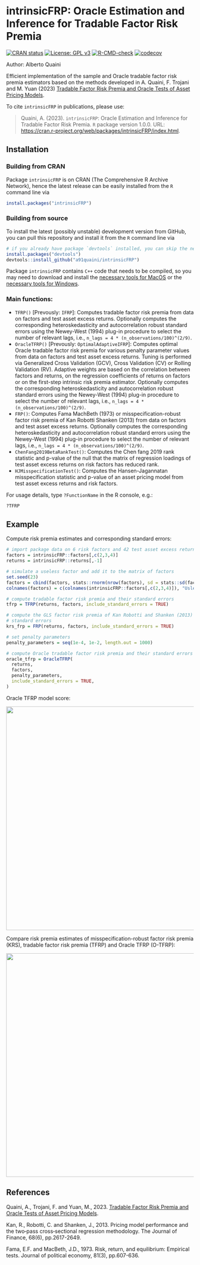 
# intrinsicFRP: Oracle Estimation and Inference for Tradable Factor Risk Premia

<!-- badges: start -->
[![CRAN status](https://www.r-pkg.org/badges/version/intrinsicFRP)](https://CRAN.R-project.org/package=intrinsicFRP)
[![License: GPL v3](https://img.shields.io/badge/License-GPLv3-blue.svg)](https://www.gnu.org/licenses/gpl-3.0)
[![R-CMD-check](https://github.com/a91quaini/intrinsicFRP/actions/workflows/R-CMD-check.yaml/badge.svg)](https://github.com/a91quaini/intrinsicFRP/actions/workflows/R-CMD-check.yaml)
[![codecov](https://codecov.io/gh/a91quaini/intrinsicFRP/branch/main/graph/badge.svg?token=0F8R40B0FP)](https://app.codecov.io/gh/a91quaini/intrinsicFRP)
<!-- badges: end -->

Author: Alberto Quaini

Efficient implementation of the sample and Oracle tradable factor risk premia estimators based on the methods developed in A. Quaini, F. Trojani and
M. Yuan (2023) [Tradable Factor Risk Premia and Oracle Tests of Asset Pricing
Models](https://papers.ssrn.com/sol3/papers.cfm?abstract_id=4574683).

To cite `intrinsicFRP` in publications, please use:

> Quaini, A. (2023). `intrinsicFRP`: Oracle Estimation and Inference for Tradable Factor Risk Premia. `R` package version 1.0.0. URL: https://cran.r-project.org/web/packages/intrinsicFRP/index.html.

## Installation

### Building from CRAN

Package `intrinsicFRP` is on CRAN (The Comprehensive R Archive Network),
hence the latest release can be easily installed from the `R` command
line via

```R
install.packages("intrinsicFRP")
```

### Building from source

To install the latest (possibly unstable) development version from
GitHub, you can pull this repository and install it from the `R` command
line via

```R
# if you already have package `devtools` installed, you can skip the next line
install.packages("devtools")
devtools::install_github("a91quaini/intrinsicFRP")
```

Package `intrinsicFRP` contains `C++` code that needs to be
compiled, so you may need to download and install the [necessary tools
for MacOS](https://cran.r-project.org/bin/macosx/tools/) or the
[necessary tools for
Windows](https://cran.r-project.org/bin/windows/Rtools/).

### Main functions:

- `TFRP()` [Prevously: `IFRP`]: Computes tradable factor risk premia from data on factors
  and test asset excess returns. Optionally computes the 
  corresponding heteroskedasticity and autocorrelation robust standard errors 
  using the Newey-West (1994) plug-in procedure to select the number of 
  relevant lags, i.e., `n_lags = 4 * (n_observations/100)^(2/9)`.
- `OracleTFRP()` [Prevously: `OptimalAdaptiveIFRP`]: Computes optimal Oracle 
tradable factor risk 
  premia for various penalty parameter values from data on factors and test 
  asset excess returns. Tuning is performed via Generalized Cross Validation (GCV),
  Cross Validation (CV) or Rolling Validation (RV). Adaptive weights are based 
  on the correlation between factors and returns, on the regression coefficients 
  of returns on factors or on the first-step intrinsic risk premia estimator.
  Optionally computes the corresponding heteroskedasticity and autocorrelation 
  robust standard errors using the Newey-West (1994) plug-in procedure to select 
  the number of relevant lags, i.e., `n_lags = 4 * (n_observations/100)^(2/9)`.
- `FRP()`: Computes Fama MachBeth (1973) or misspecification-robust factor risk
  premia of Kan Robotti Shanken (2013) from data on factors and test
  asset excess returns. Optionally computes the 
  corresponding heteroskedasticity and autocorrelation robust standard errors 
  using the Newey-West (1994) plug-in procedure to select the number of 
  relevant lags, i.e., `n_lags = 4 * (n_observations/100)^(2/9)`.
- `ChenFang2019BetaRankTest()`: Computes the Chen fang 2019 rank statistic and p-value of the
null that the matrix of regression loadings of test asset excess returns on
risk factors has reduced rank.
- `HJMisspecificationTest()`: Computes the Hansen-Jagannatan misspecification statistic and p-value of an asset pricing model from test asset excess returns and risk factors.
  
For usage details, type `?FunctionName` in the R console, e.g.:

```R
?TFRP
```

## Example

Compute risk premia estimates and corresponding standard errors:

```R
# import package data on 6 risk factors and 42 test asset excess returns
factors = intrinsicFRP::factors[,c(2,3,4)]
returns = intrinsicFRP::returns[,-1]

# simulate a useless factor and add it to the matrix of factors
set.seed(23)
factors = cbind(factors, stats::rnorm(nrow(factors), sd = stats::sd(factors[,1])))
colnames(factors) = c(colnames(intrinsicFRP::factors[,c(2,3,4)]), "Usless")

# compute tradable factor risk premia and their standard errors
tfrp = TFRP(returns, factors, include_standard_errors = TRUE)

# compute the GLS factor risk premia of Kan Robotti and Shanken (2013) and their
# standard errors
krs_frp = FRP(returns, factors, include_standard_errors = TRUE)

# set penalty parameters
penalty_parameters = seq(1e-4, 1e-2, length.out = 1000)

# compute Oracle tradable factor risk premia and their standard errors
oracle_tfrp = OracleTFRP(
  returns,
  factors,
  penalty_parameters,
  include_standard_errors = TRUE,
)

```

<!--```R
# create dataframe
df <- data.frame(
  Factor = factor(
    rep(colnames(factors[,1:4]), 3),
    levels = colnames(factors[,1:4])
  ),
  Estimator = rep(c("TFRP", "O-TFRP", "KRS"), each=ncol(factors[,1:4])),
  risk_premia = c(tfrp$risk_premia, oracle_tfrp$risk_premia, krs_frp$risk_premia),
  standard_errors = c(
    tfrp$standard_errors, oracle_tfrp$standard_errors, krs_frp$standard_errors
  )
)

# Create the plot
ggplot2::ggplot(df, ggplot2::aes(
  x = as.factor(.data$Factor), y = .data$risk_premia, fill = .data$Estimator)) +
  ggplot2::theme(text=ggplot2::element_text(size=16)) +
  ggplot2::geom_bar(stat = "identity", position = "dodge", width=0.5, color="black") +
  ggplot2::labs(x = "Factor", y = "Risk Premia") +
  ggplot2::geom_errorbar(ggplot2::aes(
    x=as.factor(Factor),
    ymin=risk_premia - stats::qnorm(0.975) * standard_errors,
    ymax=risk_premia + stats::qnorm(0.975) * standard_errors),
    linewidth=.8, position = ggplot2::position_dodge(0.5), width = 0.25)

```-->
Oracle TFRP model score:

<p float="left">
<img src="inst/examples/model_score.png" width="600" />
</p>

Compare risk premia estimates of misspecification-robust factor risk premia (KRS), tradable factor risk premia (TFRP) and Oracle TFRP (O-TFRP):

<p float="left">
<img src="inst/examples/risk_premia.png" width="600" />
</p>

## References

Quaini, A., Trojani, F. and Yuan, M., 2023. [Tradable Factor Risk Premia
and Oracle Tests of Asset Pricing Models](https://papers.ssrn.com/sol3/papers.cfm?abstract_id=4574683).

Kan, R., Robotti, C. and Shanken, J., 2013. Pricing model performance and the two‐pass cross‐sectional regression methodology. The Journal of Finance, 68(6), pp.2617-2649.

Fama, E.F. and MacBeth, J.D., 1973. Risk, return, and equilibrium: Empirical tests. Journal of political economy, 81(3), pp.607-636.
